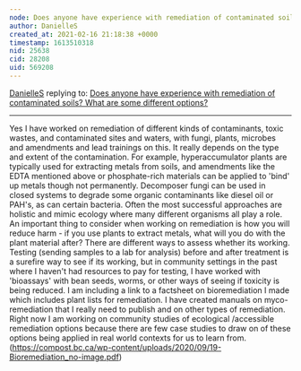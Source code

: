 ```yaml
---
node: Does anyone have experience with remediation of contaminated soils? What are some different options?
author: DanielleS
created_at: 2021-02-16 21:18:38 +0000
timestamp: 1613510318
nid: 25638
cid: 28208
uid: 569208
---
```




[DanielleS](../profile/DanielleS) replying to: [Does anyone have experience with remediation of contaminated soils? What are some different options?](../notes/bhamster/02-09-2021/does-anyone-have-experience-with-remediation-of-contaminated-soils-what-are-some-different-options)

----
Yes I have worked on remediation of different kinds of contaminants, toxic wastes, and contaminated sites and waters, with fungi, plants, microbes and amendments and lead trainings on this. It really depends on the type and extent of the contamination. For example, hyperaccumulator plants are typically  used for extracting metals from soils, and amendments like the EDTA mentioned above or phosphate-rich materials can be applied to 'bind' up metals though not permanently. Decomposer fungi can be used in closed systems to degrade some organic contaminants like diesel oil or PAH's, as can certain bacteria. Often the most successful approaches are holistic and mimic ecology where many different organisms all play a role. An important thing to consider when working on remediation is how you will reduce harm - if you use plants to extract metals, what will you do with the plant material after? There are different ways to assess whether its working. Testing (sending samples to a lab for analysis) before and after treatment is a surefire way to see if its working, but in community settings in the past where I haven't had resources to pay for testing, I have worked with 'bioassays' with bean seeds, worms, or other ways of seeing if toxicity is being reduced. I  am including a link to a factsheet on bioremediation I made which includes plant lists for remediation. I have created manuals on myco-remediation that I really need to publish and on other types of remediation. Right now I am working on community studies of ecological /accessible remediation options because there are few case studies to draw on of these options being applied in real world contexts for us to learn from. (https://compost.bc.ca/wp-content/uploads/2020/09/19-Bioremediation_no-image.pdf)